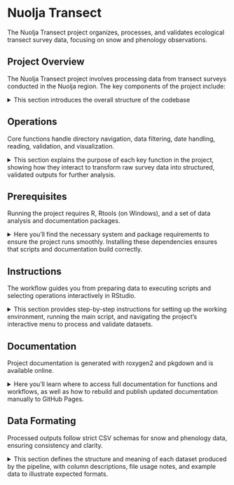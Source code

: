 # Nuolja Transect
The Nuolja Transect project organizes, processes, and validates ecological transect survey data, focusing on snow and phenology observations.

## Project Overview
The Nuolja Transect project involves processing data from transect surveys conducted in the Nuolja region. The key components of the project include:
<details>
<summary>
This section introduces the overall structure of the codebase</summary> 

### Directory structure
<details>
<!-- TREE START -->
#### Directory Tree

```
project_directory/
| ├── build.docs.R
| ├── data
| │   ├── DATAHERE.md
| ├── descriptions
| │   ├── Nuolja Master Documents
| ├── docs
| │   ├── reference
| ├── man
| ├── out
| ├── R
| │   ├── helper.R
| │   ├── patterns.R
| │   ├── phenology.R
| │   ├── phenology_survey.R
| │   ├── repack.R
| │   ├── snow.R
| │   └── validation.R
| ├── README.md
| ├── repack
| ├── script.R
```
<!-- TREE END -->
</details>

### Data Processing
- **Path Functions**: Functions to retrieve paths and directories within the data directory.
- **Filtering Functions**: Functions to filter data based on historical and contemporary perspectives.
- **Date Handling Functions**: Functions to extract and format dates from filenames.
- **Data Reading Functions**: Functions to read and process data files, inserting entries into target data structures.

### Key Functions and Their Purpose
#### Validation 
Validate the data in and log the errors into directory log/
### Example Data
An example of the data format used in this project can be found in the `descriptions/transect_description.csv` file. This file contains information about the transect points, including plot numbers, coordinates (latitude and longitude), and elevations.
#### Notes about Data
- There are inconsistencies in date naming within the dataset.
- One entry from 2022 is missing a valid date.
- Geotaging are inconsistent throught the dataset
</details>

## Operations
Core functions handle directory navigation, data filtering, date handling, reading, validation, and visualization.
<details>
<summary>This section explains the purpose of each key function in the project, showing how they interact to transform raw survey data into structured, validated outputs for further analysis.</summary>

- **getPaths()**: Retrieves the paths of directories within a specified directory, optionally matching a pattern.
- **getDirs()**: Retrieves the names of directories within a specified directory, optionally matching a pattern.
- **getDataFilesPaths()**: Retrieves the paths of data files within a specified directory, optionally matching a pattern.
- **historical()**: Filters input to identify historical perspective.
- **contemporary()**: Filters input to identify contemporary perspective.
- **noneNum()**: Filters out non-numerical characters from input.
- **createDateAndFix()**: Converts a string to a Date object, fixing format if necessary.
- **formatDate()**: Extracts and formats dates from specific string formats.
- **extract_date()**: Extracts the date from a filename in YYYYMMDD format.
- **readFile()**: Reads and processes a data file, returning a structured data frame.
- **insert()**: Inserts a new entry into a target data structure.
- **drawPlots()**: Generates and saves plots based on the provided data frame.
- **dataframeBuilder()**: Builds a data frame by accumulating rows from provided data.

</details>

## Prerequisites
Running the project requires R, Rtools (on Windows), and a set of data analysis and documentation packages.
<details>
<summary>Here you’ll find the necessary system and package requirements to ensure the project runs smoothly. Installing these dependencies ensures that scripts and documentation build correctly.</summary>

To run the project, ensure the following are installed and configured on your system:
1. **R and Rtools**  
   - Install the latest version of R from [CRAN](https://cran.r-project.org/).  
   - If on Windows, install Rtools for building and compiling packages.

2. **Required R Packages**  
   These will be install when running the script
   - `dplyr`
   - `ggplot2`
   - `tidyr`
   - `lubridate`
   - `readr`
   - `devtools`
   - `roxygen2`
   - `pkgdown`
</details>

## Instructions
The workflow guides you from preparing data to executing scripts and selecting operations interactively in RStudio.
<details>
<summary>This section provides step-by-step instructions for setting up the working environment, running the main script, and navigating the project’s interactive menu to process and validate datasets.</summary>
   1. Place your data directories into the `data` directory.
2. Run `Rscript script.r` to process the data. This will generate files in the `/repack` directory and output files in the `/out` directory.
3. Follow the prompted options to validate or generate files as required.

### Running an Interactive R Session in RStudio Terminal
Follow these steps to run your R script interactively in RStudio's terminal, ensuring the working directory is set correctly:

## Running an Interactive R Session in RStudio Terminal

Follow these steps to run your R script interactively in RStudio's terminal, ensuring the working directory is set correctly:

### Step 0: Make sure datasets are placed inside `data/` 

```
# Example
project_directory/
...
| ├── data
| │   ├── DATAHERE.md
| │   ├── Plant Phenology Data/
| │   ├── Nuolja Snow Data/
...
```
### Step 1: Change the Working Directory in RStudio
Before opening the terminal, set the working directory in RStudio using one of these methods:

#### Option 1: Use the GUI
1. Click on `Session > Set Working Directory > Choose Directory...`.
2. Navigate to the folder containing your R script and click `Open`.

#### Option 2: Use the Console
1. In the RStudio console, set the working directory manually by typing:
   ```r
   setwd("path/to/your/script")
   ```
### Step 2: Open the Terminal in RStudio
- In RStudio, go to `Tools > Terminal > New Terminal`.  
  Alternatively, use the shortcut:  
  - **Windows/Linux**: `Shift + Alt + T`  
  - **Mac**: `Shift + Option + T`

### 
- type
     ```r
   Rscript script.R
   ```
- This will run the script

### Step 3: Selection operations to perform
#### 0) Exit
quit process
#### 1) Build CSV files
Build and Validate, will produce Files in `out\` and Log files in `log\`
#### 2) Construct Survey 
Constructing Survey Tables for next year, will produce files in `out\Plant Phenology Survey`.
### Step 4: Select data to process
#### 0) Exit
quit process
#### n) Data to be processed
List of data sets placed in `data\`
</details>

## Documentation
Project documentation is generated with roxygen2 and pkgdown and is available online.
<details>
<summary>Here you’ll learn where to access full documentation for functions and workflows, as well as how to rebuild and publish updated documentation manually to GitHub Pages.</summary>
The full documentation for this project is available as a GitHub Pages site. You can access it [here](https://nicklassundin.github.io/Abisko-CIRC-Nuolja-Transect/).

This documentation includes detailed information about the project's structure, data processing steps, and usage examples. It is generated automatically from the source code comments using `roxygen2` and `pkgdown`.

### How to Update Documentation
#### Manually
1. Enter `R` enviroment
2. Run `devtools::document()`
3. Run `pkgdown::build_site()`
4. Exit `R` enviroment
3. push to repository
4. pull into master

<!-- #### Github workflow -->
<!-- 1. Ensure your code is properly documented using `roxygen2` comments. -->
<!-- 2. Push your changes to the `beta` branch. -->
<!-- 3. The GitHub Actions workflow will automatically generate and deploy the updated documentation to GitHub Pages. -->
</details>

## Data Formating
Processed outputs follow strict CSV schemas for snow and phenology data, ensuring consistency and clarity.
<details>
<summary>This section defines the structure and meaning of each dataset produced by the pipeline, with column descriptions, file usage notes, and example data to illustrate expected formats.</summary>

### File Format Specification for `repack/`

The files in the `repack/` directory are structured as CSV files with detailed information about geographical plots and their associated data. Each file adheres to the following schema:

#### Snow Data
##### Column Descriptions

| **Column Name**  | **Description**                                                                                              |
|-------------------|------------------------------------------------------------------------------------------------------------|
| `plot`           | The plot number associated with the data entry.                                                            |
| `subplot`        | The subplot number within the plot.                                                                         |
| `proj_factor`    | A calculated projection factor, used for scaling or alignment in analyses.                                  |
| `id`             | A unique identifier for each record, formatted as `NS-YYYYMMDD-XXX`, where `XXX` is the sequential entry.  |
| `date`           | The date of the record, formatted as `YYYY-MM-DD`.                                                         |
| `latitude`       | The latitude of the recorded point in decimal degrees.                                                     |
| `longitude`      | The longitude of the recorded point in decimal degrees.                                                    |
| `elevation`      | The elevation at the specific point, measured in meters.                                                   |
| `contemporary`   | A label indicating the contemporary observation status. Possible values:                                    |
|                  | - `o`: Open                                                                                         |
|                  | - `s`: Snow                                                                                              |
|                  | - `os`: Both Open and Snow                                                                        |
| `historical`     | A label indicating the historical observation status. Possible values:                                     |
|                  | - `o`: Open                                                                                         |
|                  | - `s`: Snow                                                                                              |

##### File Characteristics

- **CSV Format**: The files are plain-text, comma-separated value files with a header row for column names.
- **Consistency**: Each row corresponds to a single data point, and all columns are present for every entry.
- **Data Use**: These files are used for analyzing environmental or geographical changes across plots and subplots.

##### Example Data

Below is an excerpt to illustrate the format:

```csv
"plot","subplot","proj_factor","id","date","latitude","longitude","elevation","contemporary","historical"
20,78,3357.62764497642,"NS-20180506-001","2018-05-06","68.37261122","18.69783956",1180.841,"o","o"
19,76,3260.95020778743,"NS-20180506-004","2018-05-06","68.37218199","18.69989872",1169.419,"os","s"
18,69,2957.15889307984,"NS-20180506-011","2018-05-06","68.37041561","18.70585272",1103.361,"s","s"
```
### Phenology Data

#### Column Descriptions

| **Column Name** | **Description**                                                                                  |
|------------------|--------------------------------------------------------------------------------------------------|
| `Species`        | Scientific name of the observed plant species.                                                   |
| `Date`           | Date of observation, formatted as `YYYY-MM-DD`.                                                  |
| `Subplot`        | Identifier of the subplot area within the transect (e.g., `"20 to 21"`).                         |
| `Code`           | Phenological code representing the observed developmental stage (e.g., `"+"`, `"B1"`, `"b2"`).   |

### File Format Specification for `out/`

The files in the `out/` directory include CSV files with data representing daily snow of various plot statuses. Each file adheres to the following schema:

#### Snow Data
##### Column Descriptions

| **Column Name** | **Description**                                                                                   |
|------------------|---------------------------------------------------------------------------------------------------|
| `DOY`           | Day of the Year (DOY) for the recorded observations.                                              |
| `plot/subplot`  | The plot number associated with the data entry.                                                   |
| `s`             | Proportion of open categorized as "Snow" for the given plot and day.                    |
| `so`            | Proportion of open categorized as "Snow and Open" for the given plot and day.    |
| `o`             | Proportion of open categorized as "Open" for the given plot and day.               |
| `os`            | Proportion of open categorized as "Open and Snow" for the given plot and day.    |

##### File Characteristics

- **CSV Format**: The files are plain-text, comma-separated value files with a header row for column names.
- **Proportional Data**: The columns `s`, `so`, `o`, and `os` represent proportions (values between 0 and 1) for each category.
- **Daily Observations**: Each row corresponds to a specific day and plot.

##### Example Data

Below is an excerpt to illustrate the format:

```csv
"DOY","plot","s","so","o","os"
126,6,0.0540559471516565,0.21497303215613,0.0818149541820005,0.649156066510213
126,7,0,0.318104640512793,0.139848133706484,0.542047225780723
126,8,0.123763616329758,0.876236383670242,0,0
126,9,0,0.863436913617926,0,0.136563086382074
126,10,0.768916411918146,0,0.0997298448068066,0.13135374327
```
##### Phenology Data

###### File: Nuolja_Annual_Species_Days_Observed.csv

| **Column Name**       | **Description**                                                                 |
|------------------------|---------------------------------------------------------------------------------|
| `Synonym Current`      | The current accepted scientific name of the species.                           |
| `Year`                 | The year the observations were made.                                           |
| `Poles`                | The transect segment or subplot identifier (e.g., `"14 to 15"`).               |
| `Number of Observations` | The total number of days on which the species was observed in that segment.  |

---

##### File: Nuolja_Annual_Species_Observations.csv

| **Column Name**       | **Description**                                                                 |
|------------------------|---------------------------------------------------------------------------------|
| `Synonym Current`      | The current accepted scientific name of the species.                           |
| `Year`                 | The year the observations were made.                                           |
| `Poles`                | The transect segment or subplot identifier.                                    |
| `Code`                 | Phenological development stage code (e.g., `B1`, `C`, `K`, `g1`).              |
| `Number of Observations` | Count of how many times this code/stage was recorded for the species.        |

---

##### File: Nuolja_First_Last_Observation_Date.csv

| **Column Name**          | **Description**                                                               |
|---------------------------|-------------------------------------------------------------------------------|
| `Synonym Current`         | The current accepted scientific name of the species.                         |
| `Year`                    | The year the observations were made.                                         |
| `Code`                    | Phenological development stage code (e.g., `+`, `K`, `b2`, `ed`).            |
| `Poles`                   | The transect segment or subplot identifier.                                  |
| `First Observation Date`  | The earliest date that this stage was observed, formatted as `YYYY-MM-DD`.   |
| `Last Observation Date`   | The latest date that this stage was observed, formatted as `YYYY-MM-DD`.     |

</details>
